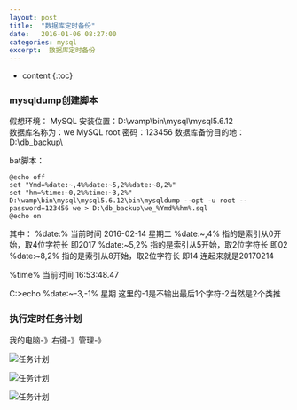 ```yaml
---
layout: post
title:  "数据库定时备份"
date:   2016-01-06 08:27:00
categories: mysql
excerpt:  数据库定时备份
---
```


* content
{:toc}




### mysqldump创建脚本

假想环境：
MySQL   安装位置：D:\wamp\bin\mysql\mysql5.6.12\
数据库名称为：we
MySQL root   密码：123456
数据库备份目的地：D:\db_backup\


bat脚本：

    @echo off
    set "Ymd=%date:~,4%%date:~5,2%%date:~8,2%"
    set "hm=%time:~0,2%%time:~3,2%"
    D:\wamp\bin\mysql\mysql5.6.12\bin\mysqldump --opt -u root --password=123456 we > D:\db_backup\we_%Ymd%%hm%.sql
    @echo on

其中：
    %date:%  当前时间 2016-02-14 星期二
     %date:~,4% 指的是索引从0开始，取4位字符长  即2017
      %date:~5,2% 指的是索引从5开始，取2位字符长  即02
      %date:~8,2% 指的是索引从8开始，取2位字符长  即14
      连起来就是20170214

%time% 当前时间 16:53:48.47

 C:\>echo %date:~-3,-1%
星期
这里的-1是不输出最后1个字符-2当然是2个类推 

###  执行定时任务计划


我的电脑-》右键-》管理-》

![任务计划](http://c.hiphotos.baidu.com/exp/w=500/sign=f767093340166d223877159476220945/3b87e950352ac65cb2a4e88bf8f2b21192138aa1.jpg)


![任务计划](http://a.hiphotos.baidu.com/exp/w=500/sign=f97286a556fbb2fb342b58127f4b2043/b7003af33a87e95095b67d9413385343faf2b4a1.jpg)


![任务计划](http://h.hiphotos.baidu.com/exp/w=500/sign=b90be2263e6d55fbc5c676265d234f40/d439b6003af33a8776cc8ee2c55c10385243b5a1.jpg)




